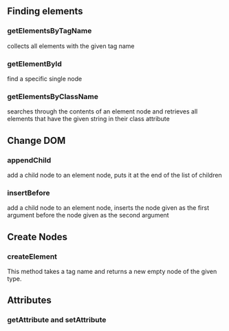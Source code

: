 ## Finding elements
### getElementsByTagName
collects all elements with the given tag name

### getElementById
find a specific single node

### getElementsByClassName
searches through the contents of an element node and retrieves all elements that have the given string in their class attribute

## Change DOM
### appendChild
add a child node to an element node, puts it at the end of the list of children

### insertBefore
add a child node to an element node, inserts the node given as the first argument before the node given as the second argument

## Create Nodes
### createElement 
This method takes a tag name and returns a new empty node of the given type.

## Attributes
### getAttribute and setAttribute 
